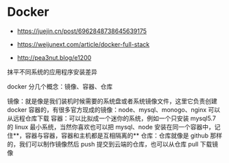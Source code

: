 # Docker

- https://juejin.cn/post/6962848738645639175

- https://weijunext.com/article/docker-full-stack

- http://pea3nut.blog/e1200

抹平不同系统的应用程序安装差异

docker 分几个概念：镜像、容器、仓库

镜像：就是像是我们装机时候需要的系统盘或者系统镜像文件，这里它负责创建 docker 容器的，有很多官方现成的镜像：node、mysql、monogo、nginx 可以从远程仓库下载
容器：可以比拟成一个迷你的系统，例如一个只安装 mysql5.7 的 linux 最小系统，当然你喜欢也可以把 mysql、node 安装在同一个容器中，记住**，容器与容器，容器和主机都是互相隔离的**
仓库：仓库就像是 github 那样的，我们可以制作镜像然后 push 提交到云端的仓库，也可以从仓库 pull 下载镜像
